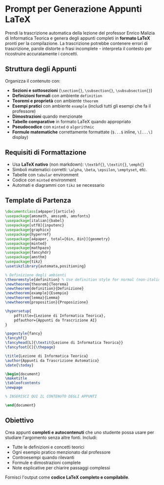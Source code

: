 # Prompt per Generazione Appunti LaTeX

Prendi la trascrizione automatica della lezione del professor Enrico Malizia di Informatica Teorica e genera degli appunti completi in **formato LaTeX** pronti per la compilazione. La trascrizione potrebbe contenere errori di trascrizione, parole distorte o frasi incomplete - interpreta il contesto per ricostruire accuratamente i concetti.

## Struttura degli Appunti

Organizza il contenuto con:

- **Sezioni e sottosezioni** (`\section{}`, `\subsection{}`, `\subsubsection{}`)
- **Definizioni formali** con ambiente `definition`
- **Teoremi e proprietà** con ambiente `theorem`
- **Esempi pratici** con ambiente `example` (includi tutti gli esempi che fa il professore)
- **Dimostrazioni** quando menzionate
- **Tabelle comparative** in formato LaTeX quando appropriato
- **Pseudocodice** con `minted` o `algorithmic`
- **Formule matematiche** correttamente formattate (`$...$` inline, `\[...\]` display)

## Requisiti di Formattazione

- Usa **LaTeX nativo** (non markdown): `\textbf{}`, `\textit{}`, `\emph{}`
- Simboli matematici corretti: `\alpha`, `\beta`, `\epsilon`, `\emptyset`, etc.
- Tabelle con `tabular` environment
- Codice con `minted` environment
- Automati e diagrammi con `tikz` se necessario

## Template di Partenza

```latex
\documentclass[a4paper]{article}
\usepackage{amsmath, amssymb, amsfonts}
\usepackage[italian]{babel}
\usepackage[utf8]{inputenc}
\usepackage{graphicx}
\usepackage{hyperref}
\usepackage[a4paper, total={6in, 8in}]{geometry}
\usepackage{minted}
\usepackage{mathpazo}
\usepackage{fancyhdr}
\usepackage{amsthm}
\usepackage{tikz}
\usetikzlibrary{automata,positioning}

% Definizione degli ambienti
\theoremstyle{definition} % Use definition style for normal (non-italic) text
\newtheorem{theorem}{Teorema}
\newtheorem{definition}{Definizione}
\newtheorem{example}{Esempio}
\newtheorem{lemma}{Lemma}
\newtheorem{proposition}{Proposizione}

\hypersetup{
    pdftitle={Lezione di Informatica Teorica},
    pdfauthor={Appunti da Trascrizione AI}
}

\pagestyle{fancy}
\fancyhf{}
\fancyhead[L]{\textit{Lezione di Informatica Teorica}}
\fancyfoot[C]{\thepage}

\title{Lezione di Informatica Teorica}
\author{Appunti da Trascrizione Automatica}
\date{\today}

\begin{document}
\maketitle
\tableofcontents
\newpage

% INSERISCI QUI IL CONTENUTO DEGLI APPUNTI

\end{document}
```

## Obiettivo

Crea appunti **completi e autocontenuti** che uno studente possa usare per studiare l'argomento senza altre fonti. Includi:

- Tutte le definizioni e concetti teorici
- Ogni esempio pratico menzionato dal professore
- Controesempi quando rilevanti
- Formule e dimostrazioni complete
- Note esplicative per chiarire passaggi complessi

Fornisci l'output come **codice LaTeX completo e compilabile**.
